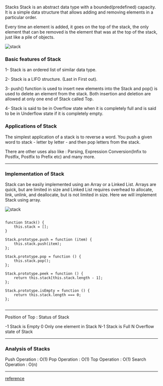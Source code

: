 Stacks
Stack is an abstract data type with a bounded(predefined) capacity. It is a simple data structure that allows adding and removing elements in a particular order. 

Every time an element is added, it goes on the top of the stack, the only element that can be removed is the element that was at the top of the stack, just like a pile of objects.

![stack](http://www.studytonight.com/data-structures/images/stack-data-structure.png)


### Basic features of Stack
1- Stack is an ordered list of similar data type.

2- Stack is a LIFO structure. (Last in First out).

3- push() function is used to insert new elements into the Stack and pop() is used to delete an element from the stack. Both insertion and deletion are allowed at only one end of Stack called Top.

4- Stack is said to be in Overflow state when it is completely full and is said to be in Underflow state if it is completely empty.


### Applications of Stack

The simplest application of a stack is to reverse a word. You push a given word to stack - letter by letter - and then pop letters from the stack.

There are other uses also like : Parsing, Expression Conversion(Infix to Postfix, Postfix to Prefix etc) and many more.

---

### Implementation of Stack

Stack can be easily implemented using an Array or a Linked List. Arrays are quick, but are limited in size and Linked List requires overhead to allocate, link, unlink, and deallocate, but is not limited in size. Here we will implement Stack using array.

![stack](http://www.studytonight.com/data-structures/images/stack-implementation.png)


```

function Stack() {
	this.stack = [];
}

Stack.prototype.push = function (item) {
	this.stack.push(item);
};

Stack.prototype.pop = function () {
	this.stack.pop();
};

Stack.prototype.peek = function () {
	return this.stack[this.stack.length - 1];
};

Stack.prototype.isEmpty = function () {
	return this.stack.length === 0;
};


```

---


Position of Top :   Status of Stack

-1	                Stack is Empty
0	                Only one element in Stack
N-1	                Stack is Full
N	                Overflow state of Stack


---

### Analysis of Stacks

Push Operation : O(1)
Pop Operation : O(1)
Top Operation : O(1)
Search Operation : O(n)

---
[reference](http://www.studytonight.com/data-structures/stack-data-structure)

